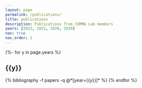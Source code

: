 ```yaml
---
layout: page
permalink: /publications/
title: publications
description: Publications from COMMA Lab members
years: [2022, 2021, 2020, 2019]
nav: true
nav_order: 1
---
```

<!-- _pages/publications.md -->
<div class="publications">
{%- for y in page.years %}
  <h2 class="year">{{y}}</h2>
  {% bibliography -f papers -q @*[year={{y}}]* %}
{% endfor %}
</div>
